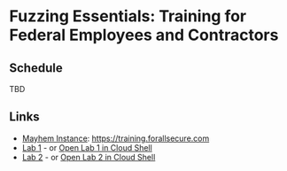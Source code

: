 # Fuzzing Essentials: Training for Federal Employees and Contractors

## Schedule

TBD

## Links

* [Mayhem Instance](https://training.forallsecure.com): https://training.forallsecure.com
* [Lab 1](https://github.com/dbrumley/fuzzing-cloudshell-tutorial/blob/main/lab1.md) - or [Open Lab 1 in Cloud
    Shell](https://console.cloud.google.com/cloudshell/open?git_repo=https://github.com/dbrumley/fuzzing-cloudshell-tutorial.git&page=editor&tutorial=lab1.md&shellonly=true&https://ssh.cloud.google.com/cloudshell/editor&cloudshell_image=gcr.io%2Fnew-training-000001%2Fforallsecure-training)
* [Lab 2](https://github.com/dbrumley/fuzzing-cloudshell-tutorial/blob/main/lab2.md) - or [Open Lab 2 in Cloud
    Shell](https://console.cloud.google.com/cloudshell/open?git_repo=https://github.com/dbrumley/fuzzing-cloudshell-tutorial.git&page=editor&tutorial=lab2.md&shellonly=true&https://ssh.cloud.google.com/cloudshell/editor&cloudshell_image=gcr.io%2Fnew-training-000001%2Fforallsecure-training)

